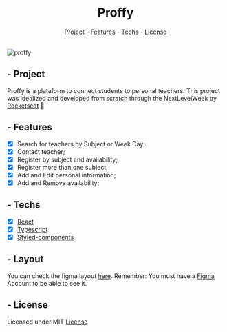 <h1 align="center">Proffy</h1>

<div align="center">
  <a href="#project">Project</a> - 
  <a href="#features">Features</a> - 
  <a href="#techs">Techs</a> - 
  <a href="#license">License</a>
</div>

<br/>

![proffy](https://user-images.githubusercontent.com/54812906/176561052-71bf70f5-0e4b-4855-b0c0-0b9ef0f3cd08.png)

## - Project
Proffy is a plataform to connect students to personal teachers. 
This project was idealized and developed from scratch through the NextLevelWeek by [Rocketseat](https://www.rocketseat.com.br/) 🚀

## - Features
- [x] Search for teachers by Subject or Week Day;
- [x] Contact teacher;
- [x] Register by subject and availability;
- [x] Register more than one subject;
- [x] Add and Edit personal information;
- [x] Add and Remove availability;

## - Techs
- [x] [React](https://reactjs.org/)
- [x] [Typescript](https://www.typescriptlang.org/)
- [x] [Styled-components](https://styled-components.com/)

## - Layout
You can check the figma layout [here](https://www.figma.com/file/SG8o1df81YDNU6mklk5j1J/Proffy-Web-2.0?node-id=2%3A7). Remember: You must have a [Figma](https://www.figma.com/) Account to be able to see it.

## - License
Licensed under MIT [License](LINCENSE)
